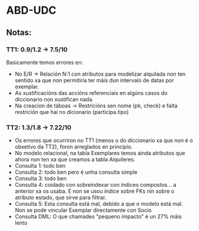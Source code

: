 # ABD-UDC

## Notas:

### TT1: 0.9/1.2 -> 7.5/10

Basicamente temos errores en:

- No E/R -> Relación N:1 con atributos para modelizar alquilada non ten sentido xa que non permitiría ter máis dun intervalo de datas por exemplar.
- As xustificacións das accións referenciais en algúns casos do diccionario non xustifican nada.
- Na creacion de táboas ->  Restricións sen nome (pk, check) e falta restrición que hai no dicionario (participa.tipo)

### TT2: 1.3/1.8 -> 7.22/10

- Os errores que ocurriron no TT1 (menos o do diccionario xa que non é o obxetivo da TT2), foron arreglados en principio.
- No modelo relacional, na tabla Exemplares temos ainda atributos que ahora non ten xa que creamos a tabla Alquileres.
- Consulta 1: todo ben
- Consulta 2: todo ben pero é unha consulta simple
- Consulta 3: todo ben
- Consulta 4: coidado con sobreindexar con índices compostos... a anterior xa os usaba. E non se usou índice sobre FKs nin sobre o atributo estado, que sirve para filtrar.
- Consulta 5: Esta consulta está mal, debido a que o modelo está mal. Non se pode vincular Exemplar directamente con Socio
- Consulta DML: O que chamades "pequeno impacto" é un 27% máis lento
